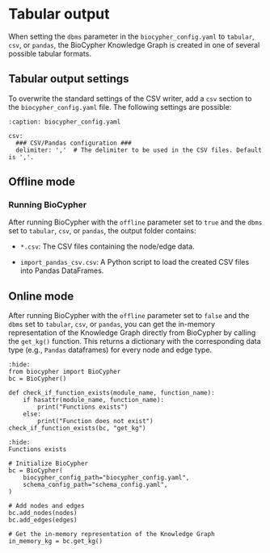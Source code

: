 # Tabular output

When setting the `dbms` parameter in the `biocypher_config.yaml` to `tabular`,
`csv`, or `pandas`, the BioCypher Knowledge Graph is created in one of several
possible tabular formats.

## Tabular output settings

To overwrite the standard settings of the CSV writer, add a `csv` section to the
`biocypher_config.yaml` file. The following settings are possible:

```{code-block} yaml
:caption: biocypher_config.yaml

csv:
  ### CSV/Pandas configuration ###
  delimiter: ','  # The delimiter to be used in the CSV files. Default is ','.
```

## Offline mode

### Running BioCypher

After running BioCypher with the ``offline`` parameter set to ``true`` and the
``dbms`` set to ``tabular``, ``csv``, or ``pandas``, the output folder contains:

- ``*.csv``: The CSV files containing the node/edge data.

- ``import_pandas_csv.csv``: A Python script to load the created CSV files into
Pandas DataFrames.

## Online mode

After running BioCypher with the ``offline`` parameter set to ``false`` and the
``dbms`` set to ``tabular``, ``csv``, or ``pandas``, you can get the in-memory
representation of the Knowledge Graph directly from BioCypher by calling the
`get_kg()` function. This returns a dictionary with the corresponding data type
(e.g., ``Pandas`` dataframes) for every node and edge type.

```{testcode} python
:hide:
from biocypher import BioCypher
bc = BioCypher()

def check_if_function_exists(module_name, function_name):
    if hasattr(module_name, function_name):
        print("Functions exists")
    else:
        print("Function does not exist")
check_if_function_exists(bc, "get_kg")
```
```{testoutput} python
:hide:
Functions exists
```

```{code-block} python
# Initialize BioCypher
bc = BioCypher(
    biocypher_config_path="biocypher_config.yaml",
    schema_config_path="schema_config.yaml",
)

# Add nodes and edges
bc.add_nodes(nodes)
bc.add_edges(edges)

# Get the in-memory representation of the Knowledge Graph
in_memory_kg = bc.get_kg()
```
